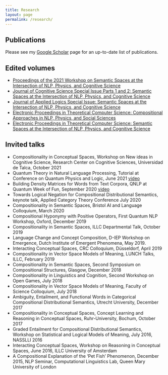 ```yaml
---
title: Research
layout: page
permalink: /research/
---
```

## Publications
Please see my [Google Scholar](https://scholar.google.com/citations?user=ZMC6TIAAAAAJ&hl=en) page for an up-to-date list of publications.

## Edited volumes
- [Proceedings of the 2021 Workshop on Semantic Spaces at the Intersection of NLP, Physics, and Cognitive Science](https://aclanthology.org/2021.semspace-1.0/)
- [Journal of Cognitive Science Special Issue Parts 1 and 2: Semantic Spaces at the Intersection of NLP, Physics, and Cognitive Science](http://jcs.snu.ac.kr/jcs/index.php/issues/)
- [Journal of Applied Logics Special Issue: Semantic Spaces at the Intersection of NLP, Physics, and Cognitive Science](https://collegepublications.co.uk/ifcolog/?00041)
- [Electronic Proceedings in Theoretical Computer Science: Compositional Approaches in NLP, Physics, and Social Sciences](http://eptcs.web.cse.unsw.edu.au/content.cgi?CAPNS2018)
- [Electronic Proceedings in Theoretical Computer Science: Semantic Spaces at the Intersection of NLP, Physics, and Cognitive Science](http://eptcs.web.cse.unsw.edu.au/content.cgi?SLPCS2016)

## Invited talks
- Compositionality in Conceptual Spaces, Workshop on New ideas in Cognitive Science, Research Center on Cognitive Sciences, Universidad de Talca, October 2021
- Quantum Theory in Natural Language Processing, Tutorial at Conference on Quantum Physics and Logic, June 2021 [video](https://www.youtube.com/watch?v=89d7mz11JWA)
- Building Density Matrices for Words from Text Corpora, QNLP at Quantum Week of Fun, September 2020 [video](https://www.youtube.com/watch?v=rt1k4KuCKSE)
- Towards Logical Negation for Compositional Distributional Semantics, keynote talk, Applied Category Theory Conference July 2020
- Compositionality in Semantic Spaces, Bristol AI and Language Colloquium, March 2020
- Compositional Hyponymy with Positive Operators, First Quantum NLP Workshop, Oxford, December 2019
- Compositionality in Semantic Spaces, ILLC Departmental Talk, October 2019
- Language Change and Concept Composition, D-IEP Workshop on Emergence, Dutch Institute of Emergent Phenomena, May 2019.
- Interacting Conceptual Spaces, CRC Colloquium, Düsseldorf, April 2019 
- Compositionality in Vector Space Models of Meaning, LUNCH Talks, ILLC, February 2019
- Compositionality in Semantic Spaces, Second Symposium on Compositional Structures, Glasgow, December 2018
- Compositionality in Linguistics and Cognition, Second Workshop on Open Games, July 2018 
- Compositionality in Vector Space Models of Meaning, Faculty of Science Colloquium, July 2018
- Ambiguity, Entailment, and Functional Words in Categorical Compositional Distributional Semantics, Utrecht University, December 2017
- Compositionality in Conceptual Spaces, Concept Learning and Reasoning in Conceptual Spaces, Ruhr-University, Bochum, October 2017
- Graded Entailment for Compositional Distributional Semantics, Workshop on Statistical and Logical Models of Meaning, July 2016, NASSLLI 2016
- Interacting Conceptual Spaces, Workshop on Reasoning in Conceptual Spaces, June 2016, ILLC University of Amsterdam
- A Compositional Explanation of the ‘Pet Fish’ Phenomenon, December 2015, NLP Seminar, Computational Linguistics Lab, Queen Mary University of London
